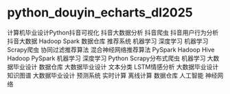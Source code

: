 # python_douyin_echarts_dl2025
计算机毕业设计Python抖音可视化 抖音大数据分析 抖音爬虫 抖音用户行为分析 抖音大数据 Hadoop Spark 数据仓库 推荐系统 机器学习 深度学习 机器学习 Scrapy爬虫 协同过滤推荐算法 混合神经网络推荐算法 PySpark Hadoop Hive Hadoop PySpark 机器学习 深度学习 Python Scrapy分布式爬虫 机器学习 大数据毕业设计 数据仓库 大数据毕业设计 文本分类 LSTM情感分析 大数据毕业设计 知识图谱 大数据毕业设计 预测系统 实时计算 离线计算 数据仓库 人工智能 神经网络
